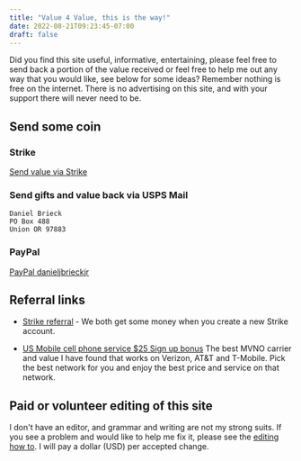 ```yaml
---
title: "Value 4 Value, this is the way!"
date: 2022-08-21T09:23:45-07:00
draft: false
---
```


Did you find this site useful, informative, entertaining, please feel free to send back a portion of the value received or feel free to help me out any way that you would like, see below for some ideas? Remember nothing is free on the internet. There is no advertising on this site, and with your support there will never need to be.

## Send some coin

### Strike

[Send value via Strike](https://strike.me/mrdaniel)

### Send gifts and value back via USPS Mail
    Daniel Brieck 
    PO Box 488
    Union OR 97883

### PayPal 
[PayPal danieljbrieckjr](https://paypal.me/danieljbrieckjr)

## Referral links
- [Strike referral](https://invite.strike.me/2YX56D) - We both get some money when you create a new Strike account.

- [US Mobile cell phone service $25 Sign up bonus](https://www.usmobile.com/referrals?referrer=1CB1B416&name=Daniel&utm_campaign=monster_referral) The best MVNO carrier and value I have found that works on Verizon, AT&T and T-Mobile. Pick the best network for you and enjoy the best price and service on that network. 

## Paid or volunteer editing of this site

I don't have an editor, and grammar and writing are not my strong suits. If you see a problem and would like to help me fix it, please see the [editing how to](/posts/how-to-edit-this-site/). I will pay a dollar (USD) per accepted change.